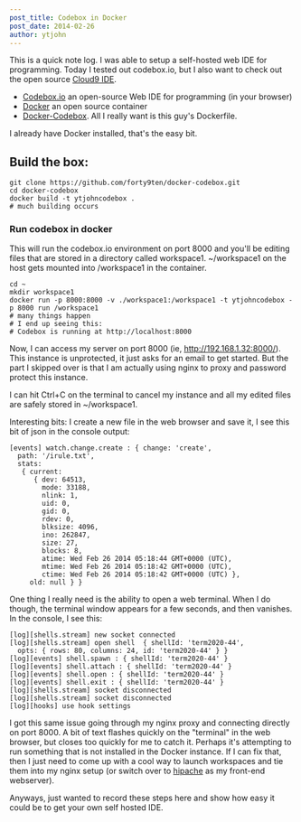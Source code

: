 ```yaml
---
post_title: Codebox in Docker
post_date: 2014-02-26
author: ytjohn
---
```


This is a quick note log. I was able to setup a self-hosted web IDE for programming. Today I tested out codebox.io,
but I also want to check out the open source [Cloud9 IDE](https://github.com/dotcloud/hipache).

 - [Codebox.io](https://www.codebox.io) an open-source Web IDE for programming (in your browser)
 - [Docker](http://www.docker.io/) an open source container
 - [Docker-Codebox](https://github.com/forty9ten/docker-codebox/blob/master/Dockerfile). All I really want is this guy's Dockerfile.
 
I already have Docker installed, that's the easy bit.

## Build the box:
~~~~
git clone https://github.com/forty9ten/docker-codebox.git
cd docker-codebox
docker build -t ytjohncodebox .
# much building occurs
~~~~

### Run codebox in docker

This will run the codebox.io environment on port 8000 and you'll be editing files that are stored in a directory
called workspace1. ~/workspace1 on the host gets mounted into /workspace1 in the container.

~~~~
cd ~
mkdir workspace1
docker run -p 8000:8000 -v ./workspace1:/workspace1 -t ytjohncodebox -p 8000 run /workspace1
# many things happen
# I end up seeing this:
# Codebox is running at http://localhost:8000
~~~~

Now, I can access my server on port 8000 (ie, http://192.168.1.32:8000/). This instance is unprotected, it just asks
for an email to get started. But the part I skipped over is that I am actually using nginx to proxy and password
protect this instance. 

I can hit Ctrl+C on the terminal to cancel my instance and all my edited files are safely stored in ~/workspace1.

Interesting bits:
I create a new file in the web browser and save it, I see this bit of json in the console output:

~~~~
[events] watch.change.create : { change: 'create',
  path: '/irule.txt',
  stats: 
   { current: 
      { dev: 64513,
        mode: 33188,
        nlink: 1,
        uid: 0,
        gid: 0,
        rdev: 0,
        blksize: 4096,
        ino: 262847,
        size: 27,
        blocks: 8,
        atime: Wed Feb 26 2014 05:18:44 GMT+0000 (UTC),
        mtime: Wed Feb 26 2014 05:18:42 GMT+0000 (UTC),
        ctime: Wed Feb 26 2014 05:18:42 GMT+0000 (UTC) },
     old: null } }
~~~~

One thing I really need is the ability to open a web terminal. When I do though, the terminal window appears for a
few seconds, and then vanishes. In the console, I see this:

~~~~
[log][shells.stream] new socket connected
[log][shells.stream] open shell  { shellId: 'term2020-44',
  opts: { rows: 80, columns: 24, id: 'term2020-44' } }
[log][events] shell.spawn : { shellId: 'term2020-44' }
[log][events] shell.attach : { shellId: 'term2020-44' }
[log][events] shell.open : { shellId: 'term2020-44' }
[log][events] shell.exit : { shellId: 'term2020-44' }
[log][shells.stream] socket disconnected
[log][shells.stream] socket disconnected
[log][hooks] use hook settings
~~~~

I got this same issue going through my nginx proxy and connecting directly on port 8000. A bit of text flashes 
quickly on the "terminal" in the web browser, but closes too quickly for me to catch it. Perhaps it's attempting to
run something that is not installed in the Docker instance. If I can fix that, then I just need to come up with a cool
way to launch workspaces and tie them into my nginx setup (or switch over to [hipache](https://github.com/dotcloud/hipache)
as my front-end webserver).

Anyways, just wanted to record these steps here and show how easy it could be to get your own self hosted IDE.


